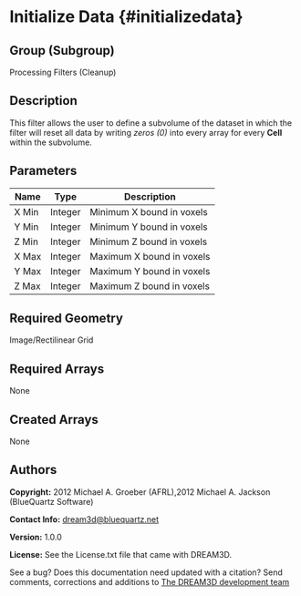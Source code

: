 Initialize Data {#initializedata}
======

## Group (Subgroup) ##
Processing Filters (Cleanup)

## Description ##
This filter allows the user to define a subvolume of the dataset in which the filter will reset all data by writing *zeros (0)* into every array for every **Cell** within the subvolume.

## Parameters ##
| Name | Type | Description |
|------|------|------|
| X Min | Integer | Minimum X bound in voxels |
| Y Min | Integer | Minimum Y bound in voxels |
| Z Min | Integer | Minimum Z bound in voxels |
| X Max | Integer | Maximum X bound in voxels |
| Y Max | Integer | Maximum Y bound in voxels |
| Z Max | Integer | Maximum Z bound in voxels |

## Required Geometry ##
Image/Rectilinear Grid

## Required Arrays ##
None

## Created Arrays ##
None

## Authors ##

**Copyright:** 2012 Michael A. Groeber (AFRL),2012 Michael A. Jackson (BlueQuartz Software)

**Contact Info:** dream3d@bluequartz.net

**Version:** 1.0.0

**License:**  See the License.txt file that came with DREAM3D.




See a bug? Does this documentation need updated with a citation? Send comments, corrections and additions to [The DREAM3D development team](mailto:dream3d@bluequartz.net?subject=Documentation%20Correction)

